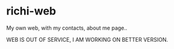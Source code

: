 # richi-web
My own web, with my contacts, about me page..

WEB IS OUT OF SERVICE, I AM WORKING ON BETTER VERSION.
